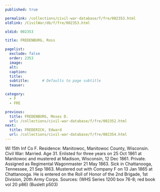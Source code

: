 ```yaml
---
published: true

permalink: /collections/civil-war-database/f/fre/002353.html
oldlink: /CivilWar/db/f/fre/002353.html

oldid: 002353

title: FREDENBURG, Ross

pagelist:
  exclude: false
  order: 2353
  image: 
  alt:
  caption:
  title:
  subtitle:      # Defaults to page subtitle
  teaser:

category: 
  - F 
  - FRE

previous:
  title: FREDENBURG, Moses D.
  url: /collections/civil-war-database/f/fre/002352.html  
next:
  title: FREDERICK, Edward
  url: /collections/civil-war-database/f/fre/002354.html   
---
```

WI 15th Inf Co F. Residence: Manitowoc, Manitowoc County, Wisconsin. Civil War: Married. Age 31. Enlisted for three years on 25 Oct 1861 at Manitowoc and mustered at Madison, Wisconsin, 12 Dec 1861. Private. Assigned as Regimental Wagonmaster 21 May 1863. Sick in Chattanooga, Tennessee, 21 Sep 1863. Mustered out with Company F on 13 Jan 1865 at Chattanooga. He is entered on the Roll of Honor of the 2nd Brigade, 1st Division, 20th Army Corps. Sources: (WHS Series 1200 box 76-8; red book vol 20 p86) (Buslett p503)